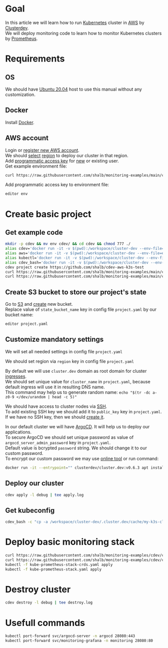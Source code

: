 # Goal
In this article we will learn how to run [Kubernetes](https://kubernetes.io/) cluster in [AWS](https://aws.amazon.com/) by [Clusterdev](https://cluster.dev/).  
We will deploy monitoring code to learn how to monitor Kubernetes clusters by [Prometheus](https://prometheus.io/).

# Requirements
## OS
We should have [Ubuntu 20.04](https://releases.ubuntu.com/20.04/) host to use this manual without any customization.

## Docker
Install [Docker](https://docs.docker.com/engine/install/ubuntu/).

## AWS account
Login or [register new AWS account](https://aws.amazon.com/premiumsupport/knowledge-center/create-and-activate-aws-account/).  
We should [select](https://docs.aws.amazon.com/awsconsolehelpdocs/latest/gsg/select-region.html) [region](https://docs.aws.amazon.com/AWSEC2/latest/UserGuide/using-regions-availability-zones.html#concepts-available-regions) to deploy our cluster in that region.  
Add [programmatic access key](https://docs.aws.amazon.com/general/latest/gr/aws-sec-cred-types.html#access-keys-and-secret-access-keys) for [new](https://docs.aws.amazon.com/IAM/latest/UserGuide/id_users_create.html) or existing user.  
Get example environment file:
```bash
curl https://raw.githubusercontent.com/shalb/monitoring-examples/main/cdev/monitoring-cluster-blog/env > env
```
Add programmatic access key to environment file:
```bash
editor env
```

# Create basic project
## Get example code
```bash
mkdir -p cdev && mv env cdev/ && cd cdev && chmod 777 ./
alias cdev='docker run -it -v $(pwd):/workspace/cluster-dev --env-file=env clusterdev/cluster.dev:v0.6.3'
alias aws='docker run -it -v $(pwd):/workspace/cluster-dev --env-file=env --entrypoint=aws clusterdev/cluster.dev:v0.6.3'
alias kubectl='docker run -it -v $(pwd):/workspace/cluster-dev --env-file=env --network=host --entrypoint=kubectl clusterdev/cluster.dev:v0.6.3'
alias cdev_bash='docker run -it -v $(pwd):/workspace/cluster-dev --env-file=env --entrypoint="" clusterdev/cluster.dev:v0.6.3 bash'
cdev project create https://github.com/shalb/cdev-aws-k3s-test
curl https://raw.githubusercontent.com/shalb/monitoring-examples/main/cdev/monitoring-cluster-blog/stack.yaml > stack.yaml
curl https://raw.githubusercontent.com/shalb/monitoring-examples/main/cdev/monitoring-cluster-blog/project.yaml > project.yaml
```

## Create S3 bucket to store our project's state
Go to [S3](https://s3.console.aws.amazon.com/s3/buckets) and [create](https://docs.aws.amazon.com/AmazonS3/latest/userguide/create-bucket-overview.html) new bucket.  
Replace value of `state_bucket_name` key in config file `project.yaml` by our bucket name:
```bash
editor project.yaml
```

## Customize mandatory settings
We will set all needed settings in config file `project.yaml`  

We should set region via `region` key in config file `project.yaml`  

By default we will use `cluster.dev` domain as root domain for cluster [ingresses](https://kubernetes.github.io/ingress-nginx/).  
We should set unique value for `cluster_name` in `project.yaml`, because default ingress will use it in resulting DNS name.  
This command may help us to generate random name: `echo "$(tr -dc a-z0-9 </dev/urandom | head -c 5)"`  

We should have access to cluster nodes via [SSH](https://en.wikipedia.org/wiki/Secure_Shell).  
To add existing SSH key we should add it to `public_key` key in `project.yaml`.  
If we have no SSH key, then we should [create it](https://docs.aws.amazon.com/AWSEC2/latest/UserGuide/create-key-pairs.html).  

In our default cluster we will have [ArgoCD](https://argo-cd.readthedocs.io/). It will help us to deploy our applications.  
To secure ArgoCD we should set unique password as value of `argocd_server_admin_password` key in `project.yaml`.  
Default value is bcrypted `password` string. We should change it to our custom password.  
To encrypt our custom password we may use [online tool](https://www.browserling.com/tools/bcrypt) or run command:
```bash
docker run -it --entrypoint="" clusterdev/cluster.dev:v0.6.3 apt install -y apache2-utils && htpasswd -bnBC 10 "" myPassword | tr -d ':\n' ; echo ''
```

## Deploy our cluster
```bash
cdev apply -l debug | tee apply.log
```

## Get kubeconfig
```bash
cdev_bash -c "cp -a /workspace/cluster-dev/.cluster.dev/cache/my-k3s-cluster.k3s/kubeconfig_tmp kubeconfig"
```

# Deploy basic monitoring stack
```bash
curl https://raw.githubusercontent.com/shalb/monitoring-examples/cdev/cdev/monitoring-cluster-blog/kube-prometheus-stack/kube-prometheus-stack-crds.yaml > kube-prometheus-stack-crds.yaml
curl https://raw.githubusercontent.com/shalb/monitoring-examples/cdev/cdev/monitoring-cluster-blog/kube-prometheus-stack/kube-prometheus-stack.yaml > kube-prometheus-stack.yaml
kubectl -f kube-prometheus-stack-crds.yaml apply
kubectl -f kube-prometheus-stack.yaml apply
```

# Destroy cluster
```bash
cdev destroy -l debug | tee destroy.log
```

# Usefull commands
```bash
kubectl port-forward svc/argocd-server -n argocd 28080:443
kubectl port-forward svc/monitoring-grafana -n monitoring 28080:80
```
